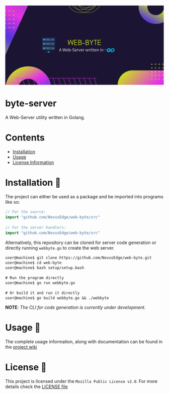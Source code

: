![Banner](banner.png)

# byte-server
A Web-Server utility written in Golang.

# Contents

- [Installation](#installation)
- [Usage](#usage)
- [License Information](#license)


# Installation :floppy_disk:

The project can either be used as a package and be imported into programs like so:

```go
// For the source:
import "github.com/NovusEdge/web-byte/src"

// For the server handlers:
import "github.com/NovusEdge/web-byte/src"
```

Alternatively, this repository can be cloned for server code generation or directly running `webbyte.go` to create the web server.

```console
user@machine$ git clone https://github.com/NovusEdge/web-byte.git
user@machine$ cd web-byte
user@machine$ bash setup/setup.bash

# Run the program directly
user@machine$ go run webbyte.go

# Or build it and run it directly
user@machine$ go build webbyte.go && ./webbyte
```

**NOTE**: _The CLI for code generation is currently under development._


# Usage :book:

The complete usage information, along with documentation can be found in the [project wiki](https://github.com/NovusEdge/web-byte/wiki)


# License :scroll:

This project is licensed under the `Mozilla Public License v2.0`. For more details check the [LICENSE file](LICENSE)
